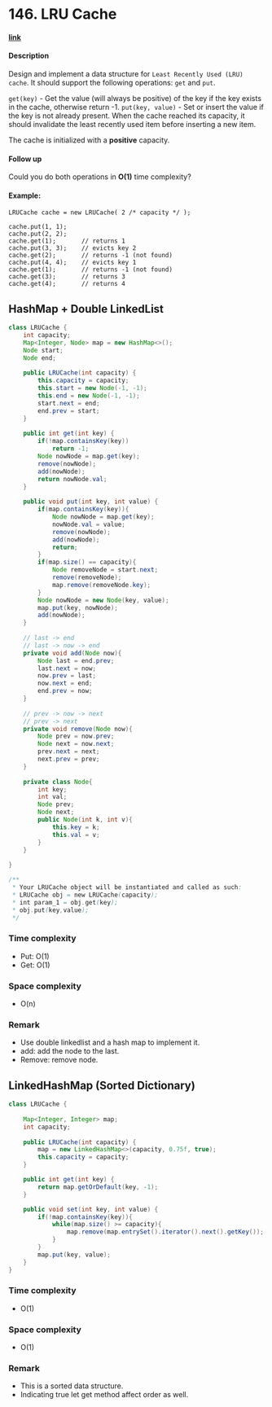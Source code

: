 # 146. LRU Cache

#### [link](https://leetcode.com/problems/lru-cache/solution/) 

#### Description
Design and implement a data structure for `Least Recently Used (LRU) cache`. It should support the following operations: `get` and `put`.

`get(key)` - Get the value (will always be positive) of the key if the key exists in the cache, otherwise return -1.
`put(key, value)` - Set or insert the value if the key is not already present. When the cache reached its capacity, it should invalidate the least recently used item before inserting a new item.

The cache is initialized with a **positive** capacity.

#### Follow up
Could you do both operations in **O(1)** time complexity?

#### Example:
```
LRUCache cache = new LRUCache( 2 /* capacity */ );

cache.put(1, 1);
cache.put(2, 2);
cache.get(1);       // returns 1
cache.put(3, 3);    // evicts key 2
cache.get(2);       // returns -1 (not found)
cache.put(4, 4);    // evicts key 1
cache.get(1);       // returns -1 (not found)
cache.get(3);       // returns 3
cache.get(4);       // returns 4
```

## HashMap + Double LinkedList
```java
class LRUCache {
    int capacity;
    Map<Integer, Node> map = new HashMap<>();
    Node start;
    Node end;
    
    public LRUCache(int capacity) {
        this.capacity = capacity;
        this.start = new Node(-1, -1);
        this.end = new Node(-1, -1);
        start.next = end;
        end.prev = start;
    }
    
    public int get(int key) {
        if(!map.containsKey(key))
            return -1;
        Node nowNode = map.get(key);
        remove(nowNode);
        add(nowNode);
        return nowNode.val;
    }
    
    public void put(int key, int value) {
        if(map.containsKey(key)){
            Node nowNode = map.get(key);
            nowNode.val = value;
            remove(nowNode);
            add(nowNode);
            return;
        }
        if(map.size() == capacity){
            Node removeNode = start.next;
            remove(removeNode);
            map.remove(removeNode.key);
        }
        Node nowNode = new Node(key, value);
        map.put(key, nowNode);
        add(nowNode);
    }
    
    // last -> end
    // last -> now -> end
    private void add(Node now){
        Node last = end.prev;
        last.next = now;
        now.prev = last;
        now.next = end;
        end.prev = now;
    }
    
    // prev -> now -> next
    // prev -> next
    private void remove(Node now){
        Node prev = now.prev;
        Node next = now.next;
        prev.next = next;
        next.prev = prev;
    }
    
    private class Node{
        int key;
        int val;
        Node prev;
        Node next;
        public Node(int k, int v){
            this.key = k;
            this.val = v;
        }
    }
    
}

/**
 * Your LRUCache object will be instantiated and called as such:
 * LRUCache obj = new LRUCache(capacity);
 * int param_1 = obj.get(key);
 * obj.put(key,value);
 */
```
 ### Time complexity
 * Put: O(1)
 * Get: O(1)
 ### Space complexity
 * O(n)
 ### Remark
 * Use double linkedlist and a hash map to implement it.
 * add: add the node to the last.
 * Remove: remove node.

 ## LinkedHashMap (Sorted Dictionary)
```java
class LRUCache {
    
    Map<Integer, Integer> map;
    int capacity;
    
    public LRUCache(int capacity) {
        map = new LinkedHashMap<>(capacity, 0.75f, true);
        this.capacity = capacity;
    }

    public int get(int key) {
        return map.getOrDefault(key, -1);
    }

    public void set(int key, int value) {
        if(!map.containsKey(key)){
            while(map.size() >= capacity){
                map.remove(map.entrySet().iterator().next().getKey());
            }
        }
        map.put(key, value);
    }
}
```
### Time complexity
* O(1)
### Space complexity
* O(1)
### Remark
* This is a sorted data structure.
* Indicating true let get method affect order as well.